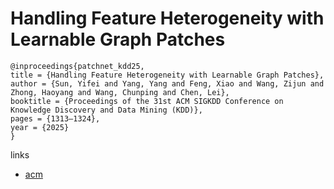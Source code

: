 # Handling Feature Heterogeneity with Learnable Graph Patches

```
@inproceedings{patchnet_kdd25,
title = {Handling Feature Heterogeneity with Learnable Graph Patches},
author = {Sun, Yifei and Yang, Yang and Feng, Xiao and Wang, Zijun and Zhong, Haoyang and Wang, Chunping and Chen, Lei},
booktitle = {Proceedings of the 31st ACM SIGKDD Conference on Knowledge Discovery and Data Mining (KDD)},
pages = {1313–1324},
year = {2025}
}
```

links
- [acm](https://dl.acm.org/doi/10.1145/3690624.3709242)
